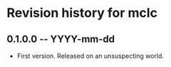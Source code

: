 # Revision history for mclc

## 0.1.0.0 -- YYYY-mm-dd

* First version. Released on an unsuspecting world.
